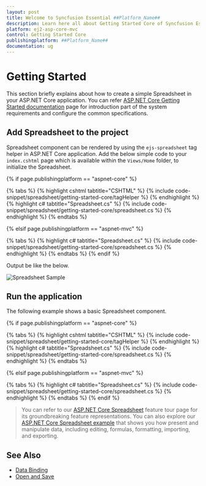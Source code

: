 ```yaml
---
layout: post
title: Welcome to Syncfusion Essential ##Platform_Name##
description: Learn here all about Getting Started Core of Syncfusion Essential ##Platform_Name## widgets based on HTML5 and jQuery.
platform: ej2-asp-core-mvc
control: Getting Started Core
publishingplatform: ##Platform_Name##
documentation: ug
---
```



# Getting Started

This section briefly explains about how to create a simple Spreadsheet in your ASP.NET Core application. You can refer [ASP.NET Core Getting Started documentation](https://ej2.syncfusion.com/aspnetcore/documentation/getting-started/) page for introduction part of the system requirements and configure the common specifications.

## Add Spreadsheet to the project

Spreadsheet component can be rendered by using the `ejs-spreadsheet` tag helper in ASP.NET Core application. Add the below simple code to your `index.cshtml` page which is available within the `Views/Home` folder, to initialize the Spreadsheet.

{% if page.publishingplatform == "aspnet-core" %}

{% tabs %}
{% highlight cshtml tabtitle="CSHTML" %}
{% include code-snippet/spreadsheet/getting-started-core/tagHelper %}
{% endhighlight %}
{% highlight c# tabtitle="Spreadsheet.cs" %}
{% include code-snippet/spreadsheet/getting-started-core/spreadsheet.cs %}
{% endhighlight %}
{% endtabs %}

{% elsif page.publishingplatform == "aspnet-mvc" %}

{% tabs %}
{% highlight c# tabtitle="Spreadsheet.cs" %}
{% include code-snippet/spreadsheet/getting-started-core/spreadsheet.cs %}
{% endhighlight %}
{% endtabs %}
{% endif %}



Output be like the below.

![Spreadsheet Sample](images/spreadsheet.PNG)

## Run the application

The following example shows a basic Spreadsheet component.

{% if page.publishingplatform == "aspnet-core" %}

{% tabs %}
{% highlight cshtml tabtitle="CSHTML" %}
{% include code-snippet/spreadsheet/getting-started-core/tagHelper %}
{% endhighlight %}
{% highlight c# tabtitle="Spreadsheet.cs" %}
{% include code-snippet/spreadsheet/getting-started-core/spreadsheet.cs %}
{% endhighlight %}
{% endtabs %}

{% elsif page.publishingplatform == "aspnet-mvc" %}

{% tabs %}
{% highlight c# tabtitle="Spreadsheet.cs" %}
{% include code-snippet/spreadsheet/getting-started-core/spreadsheet.cs %}
{% endhighlight %}
{% endtabs %}
{% endif %}



> You can refer to our [ASP.NET Core Spreadsheet](https://www.syncfusion.com/aspnet-core-ui-controls/spreadsheet) feature tour page for its groundbreaking feature representations. You can also explore our [ASP.NET Core Spreadsheet example](https://ej2.syncfusion.com/aspnetcore/Spreadsheet/DefaultFunctionalities#/material) that shows you how present and manipulate data, including editing, formulas, formatting, importing, and exporting.

## See Also

* [Data Binding](./data-binding)
* [Open and Save](./open-save)